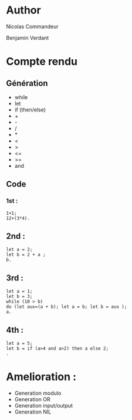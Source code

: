 # Author
Nicolas Commandeur

Benjamin Verdant

# Compte rendu

## Génération
* while
* let
* if (then/else)
* \+
* \-
* /
* \*
* \<
* \>
* \<=
* \>=
* and

## Code
### 1st :
```
1+1;
12+(3*4).
```
## 2nd :
```
let a = 2;
let b = 2 + a ;
b.
```
## 3rd : 
```
let a = 1;
let b = 3;
while (10 > b)
do (let aux=(a + b); let a = b; let b = aux );
a.
```
## 4th :
```
let a = 5;
let b = if (a>4 and a>2) then a else 2;
. 
```

# Amelioration :
* Generation modulo 
* Generation OR
* Generation input/output
* Generation NIL 